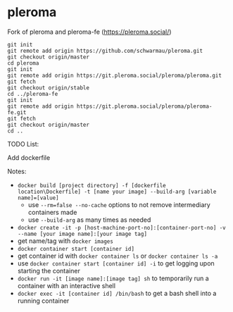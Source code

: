 # pleroma
Fork of pleroma and pleroma-fe (https://pleroma.social/)

```
git init
git remote add origin https://github.com/schwarmau/pleroma.git
git checkout origin/master
cd pleroma
git init
git remote add origin https://git.pleroma.social/pleroma/pleroma.git
git fetch
git checkout origin/stable
cd ../pleroma-fe
git init
git remote add origin https://git.pleroma.social/pleroma/pleroma-fe.git
git fetch
git checkout origin/master
cd ..
```

TODO List:

Add dockerfile

Notes:
- `docker build [project directory] -f [dockerfile location\Dockerfile] -t [name your image] --build-arg [variable name]=[value]`
    - use `--rm=false --no-cache` options to not remove intermediary containers made
    - use `--build-arg` as many times as needed
- `docker create -it -p [host-machine-port-no]:[container-port-no] -v --name [your image name]:[your image tag]`
- get name/tag with `docker images`
- `docker container start [container id]`
- get container id with `docker container ls` or `docker container ls -a`
- use `docker container start [container id] -i` to get logging upon starting the container
- `docker run -it [image name]:[image tag] sh` to temporarily run a container with an interactive shell
- `docker exec -it [container id] /bin/bash` to get a bash shell into a running container